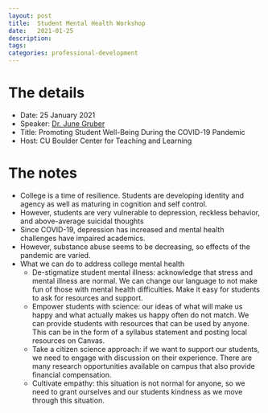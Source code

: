 ```yaml
---
layout: post
title:  Student Mental Health Workshop
date:   2021-01-25
description: 
tags: 
categories: professional-development
---
```


# The details
- Date: 25 January 2021
- Speaker: [Dr. June Gruber](https://www.colorado.edu/clinicalpsychology/june-gruber-phd)
- Title: Promoting Student Well-Being During the COVID-19 Pandemic
- Host: CU Boulder Center for Teaching and Learning

# The notes
- College is a time of resilience. Students are developing identity and agency as well as maturing in cognition and self control.
- However, students are very vulnerable to depression, reckless behavior, and above-average suicidal thoughts
- Since COVID-19, depression has increased and mental health challenges have impaired academics.
- However, substance abuse seems to be decreasing, so effects of the pandemic are varied.
- What we can do to address college mental health
	- De-stigmatize student mental illness: acknowledge that stress and mental illness are normal. We can change our language to not make fun of those with mental health difficulties. Make it easy for students to ask for resources and support.
	- Empower students with science: our ideas of what will make us happy and what actually makes us happy often do not match. We can provide students with resources that can be used by anyone. This can be in the form of a syllabus statement and posting local resources on Canvas.
	- Take a citizen science approach: if we want to support our students, we need to engage with discussion on their experience. There are many research opportunities available on campus that also provide financial compensation.
	- Cultivate empathy: this situation is not normal for anyone, so we need to grant ourselves and our students kindness as we move through this situation.